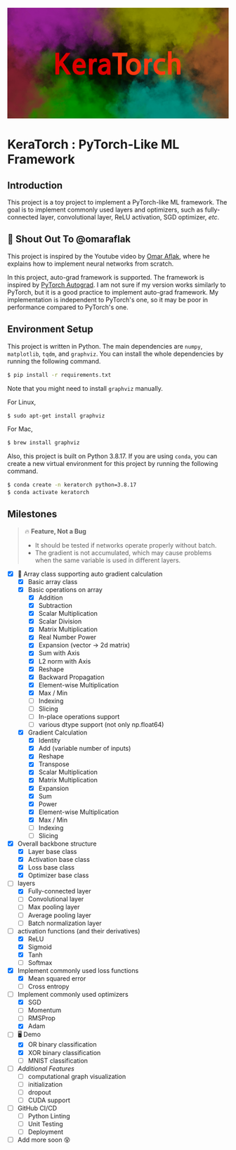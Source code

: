 ![](figure/keratorch_logo.png)

# KeraTorch : PyTorch-Like ML Framework

## Introduction

This project is a toy project to implement a PyTorch-like ML framework. The goal is to implement commonly used layers and optimizers, such as fully-connected layer, convolutional layer, ReLU activation, SGD optimizer, *etc*. 

## 📣 Shout Out To @omaraflak

This project is inspired by the Youtube video by [Omar Aflak](https://www.youtube.com/@independentcode), where he explains how to implement neural networks from scratch. 

In this project, auto-grad framework is supported. The framework is inspired by [PyTorch Autograd](https://pytorch.org/docs/stable/autograd.html). I am not sure if my version works similarly to PyTorch, but it is a good practice to implement auto-grad framework. My implementation is independent to PyTorch's one, so it may be poor in performance compared to PyTorch's one. 

## Environment Setup

This project is written in Python. The main dependencies are `numpy`, `matplotlib`, `tqdm`, and `graphviz`. You can install the whole dependencies by running the following command.

```bash
$ pip install -r requirements.txt
```

Note that you might need to install `graphviz` manually. 

For Linux, 
```bash
$ sudo apt-get install graphviz
```

For Mac, 
```zsh
$ brew install graphviz
```

Also, this project is built on Python 3.8.17. If you are using `conda`, you can create a new virtual environment for this project by running the following command.

```bash
$ conda create -n keratorch python=3.8.17
$ conda activate keratorch
```

## Milestones

> 🔥 **Feature, Not a Bug**
> - It should be tested if networks operate properly without batch. 
> - The gradient is not accumulated, which may cause problems when the same variable is used in different layers. 

- [x] 🌟 Array class supporting auto gradient calculation
  - [x] Basic array class
  - [x] Basic operations on array
    - [x] Addition
    - [x] Subtraction
    - [x] Scalar Multiplication
    - [x] Scalar Division
    - [x] Matrix Multiplication
    - [x] Real Number Power
    - [x] Expansion (vector -> 2d matrix)
    - [x] Sum with Axis
    - [x] L2 norm with Axis
    - [x] Reshape
    - [x] Backward Propagation
    - [x] Element-wise Multiplication
    - [x] Max / Min
    - [ ] Indexing
    - [ ] Slicing
    - [ ] In-place operations support
    - [ ] various dtype support (not only np.float64)
  - [x] Gradient Calculation
    - [x] Identity
    - [x] Add (variable number of inputs)
    - [x] Reshape
    - [x] Transpose
    - [x] Scalar Multiplication
    - [x] Matrix Multiplication
    - [x] Expansion
    - [x] Sum
    - [x] Power
    - [x] Element-wise Multiplication
    - [x] Max / Min
    - [ ] Indexing
    - [ ] Slicing
- [x] Overall backbone structure
  - [x] Layer base class
  - [x] Activation base class
  - [x] Loss base class
  - [x] Optimizer base class
- [ ] layers
  - [x] Fully-connected layer
  - [ ] Convolutional layer
  - [ ] Max pooling layer
  - [ ] Average pooling layer
  - [ ] Batch normalization layer
- [ ] activation functions (and their derivatives)
  - [x] ReLU
  - [x] Sigmoid
  - [x] Tanh
  - [ ] Softmax
- [x] Implement commonly used loss functions
  - [x] Mean squared error
  - [ ] Cross entropy
- [ ] Implement commonly used optimizers
  - [x] SGD
  - [ ] Momentum
  - [ ] RMSProp
  - [x] Adam
- [ ] 🖥️ Demo
  - [x] OR binary classification
  - [x] XOR binary classification
  - [ ] MNIST classification
- [ ] *Additional Features*
  - [ ] computational graph visualization
  - [ ] initialization
  - [ ] dropout
  - [ ] CUDA support
- [ ] GitHub CI/CD
  - [ ] Python Linting
  - [ ] Unit Testing
  - [ ] Deployment
- [ ] Add more soon 😵